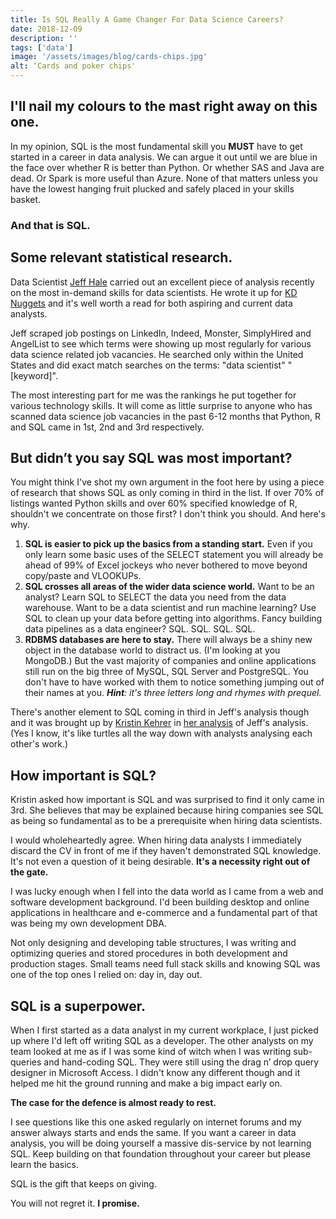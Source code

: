 ```yaml
---
title: Is SQL Really A Game Changer For Data Science Careers?
date: 2018-12-09
description: ''
tags: ['data']
image: '/assets/images/blog/cards-chips.jpg'
alt: ‘Cards and poker chips'
---
```

## I'll nail my colours to the mast right away on this one.

In my opinion, SQL is the most fundamental skill you **MUST** have to get started in a career in data analysis. We can argue it out until we are blue in the face over whether R is better than Python. Or whether SAS and Java are dead. Or Spark is more useful than Azure. None of that matters unless you have the lowest hanging fruit plucked and safely placed in your skills basket.

### **And that is SQL.**

## Some relevant statistical research.

Data Scientist [Jeff Hale](https://www.linkedin.com/in/jeff-hale-99a7877/") carried out an excellent piece of analysis recently on the most in-demand skills for data scientists. He wrote it up for [KD Nuggets](https://www.kdnuggets.com/2018/11/most-demand-skills-data-scientists.html) and it's well worth a read for both aspiring and current data analysts.

Jeff scraped job postings on LinkedIn, Indeed, Monster, SimplyHired and AngelList to see which terms were showing up most regularly for various data science related job vacancies. He searched only within the United States and did exact match searches on the terms: "data scientist" "[keyword]".

The most interesting part for me was the rankings he put together for various technology skills. It will come as little surprise to anyone who has scanned data science job vacancies in the past 6-12 months that Python, R and SQL came in 1st, 2nd and 3rd respectively.

## But didn&#8217;t you say SQL was most important?

You might think I've shot my own argument in the foot here by using a piece of research that shows SQL as only coming in third in the list. If over 70% of listings wanted Python skills and over 60% specified knowledge of R, shouldn't we concentrate on those first? I don't think you should. And here's why.

  1. **SQL is easier to pick up the basics from a standing start.** Even if you only learn some basic uses of the SELECT statement you will already be ahead of 99% of Excel jockeys who never bothered to move beyond copy/paste and VLOOKUPs.
  2. **SQL crosses all areas of the wider data science world.** Want to be an analyst? Learn SQL to SELECT the data you need from the data warehouse. Want to be a data scientist and run machine learning? Use SQL to clean up your data before getting into algorithms. Fancy building data pipelines as a data engineer? SQL. SQL. SQL. SQL.
  3. **RDBMS databases are here to stay.** There will always be a shiny new object in the database world to distract us. (I'm looking at you MongoDB.) But the vast majority of companies and online applications still run on the big three of MySQL, SQL Server and PostgreSQL. You don't have to have worked with them to notice something jumping out of their names at you. _**Hint**: it's three letters long and rhymes with prequel._

There's another element to SQL coming in third in Jeff's analysis though and it was brought up by [Kristin Kehrer](https://datamovesme.com) in [her analysis](https://datamovesme.com/2018/12/03/getting-into-data-science-faqs/) of Jeff's analysis. (Yes I know, it's like turtles all the way down with analysts analysing each other's work.)

## How important is SQL?

Kristin asked how important is SQL and was surprised to find it only came in 3rd. She believes that may be explained because hiring companies see SQL as being so fundamental as to be a prerequisite when hiring data scientists.

I would wholeheartedly agree. When hiring data analysts I immediately discard the CV in front of me if they haven't demonstrated SQL knowledge. It's not even a question of it being desirable. **It's a necessity right out of the gate.**

I was lucky enough when I fell into the data world as I came from a web and software development background. I'd been building desktop and online applications in healthcare and e-commerce and a fundamental part of that was being my own development DBA.

Not only designing and developing table structures, I was writing and optimizing queries and stored procedures in both development and production stages. Small teams need full stack skills and knowing SQL was one of the top ones I relied on: day in, day out.

## SQL is a superpower.

When I first started as a data analyst in my current workplace, I just picked up where I'd left off writing SQL as a developer. The other analysts on my team looked at me as if I was some kind of witch when I was writing sub-queries and hand-coding SQL. They were still using the drag n&#8217; drop query designer in Microsoft Access. I didn't know any different though and it helped me hit the ground running and make a big impact early on.

**The case for the defence is almost ready to rest.**

I see questions like this one asked regularly on internet forums and my answer always starts and ends the same. If you want a career in data analysis, you will be doing yourself a massive dis-service by not learning SQL. Keep building on that foundation throughout your career but please learn the basics.

SQL is the gift that keeps on giving.

You will not regret it. **I promise.**